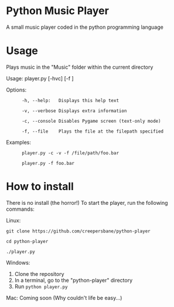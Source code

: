 # Python Music Player
A small music player coded in the python programming language

# Usage

Plays music in the "Music" folder within the current directory

Usage: player.py [-hvc] [-f <filepath>]

Options: 

          -h, --help:   Displays this help text
          
          -v, --verbose Displays extra information
          
          -c, --console Disables Pygame screen (text-only mode)
          
          -f, --file    Plays the file at the filepath specified
          
Examples: 

          player.py -c -v -f /file/path/foo.bar

          player.py -f foo.bar
          
# How to install
There is no install (the horror!)
To start the player, run the following commands:

Linux:

`git clone https://github.com/creepersbane/python-player`

`cd python-player`

`./player.py`


Windows:
1. Clone the repository
2. In a terminal, go to the "python-player" directory
3. Run `python player.py`

Mac: Coming soon (Why couldn't life be easy...)
